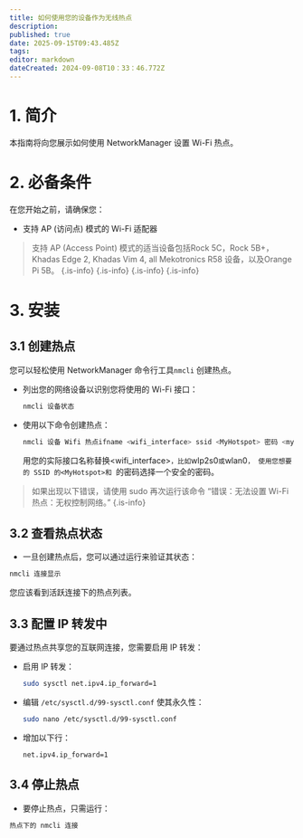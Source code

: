 ```yaml
---
title: 如何使用您的设备作为无线热点
description:
published: true
date: 2025-09-15T09:43.485Z
tags:
editor: markdown
dateCreated: 2024-09-08T10：33：46.772Z
---
```


# 1. 简介

本指南将向您展示如何使用 NetworkManager 设置 Wi-Fi 热点。

# 2. 必备条件

在您开始之前，请确保您：

- 支持 AP (访问点) 模式的 Wi-Fi 适配器

> 支持 AP (Access Point) 模式的适当设备包括Rock 5C，Rock 5B+， Khadas Edge 2, Khadas Vim 4, all Mekotronics R58 设备，以及Orange Pi 5B。
> {.is-info}
> {.is-info}
> {.is-info}
> {.is-info}

# 3. 安装

## 3.1 创建热点

您可以轻松使用 NetworkManager 命令行工具`nmcli` 创建热点。

- 列出您的网络设备以识别您将使用的 Wi-Fi 接口：

  ```bash
  nmcli 设备状态
  ```

- 使用以下命令创建热点：

  ```bash
  nmcli 设备 Wifi 热点ifname <wifi_interface> ssid <MyHotspot> 密码 <mypassword>
  ```

  用您的实际接口名称替换<wifi_interface>`，比如`wlp2s0`或`wlan0`， 使用您想要的 SSID 的<MyHotspot>和 `<mypassword>的密码选择一个安全的密码。

> 如果出现以下错误，请使用 sudo 再次运行该命令
> “错误：无法设置 Wi-Fi 热点：无权控制网络。”
> {.is-info}

## 3.2 查看热点状态

- 一旦创建热点后，您可以通过运行来验证其状态：

```bash
nmcli 连接显示
```

您应该看到活跃连接下的热点列表。

## 3.3 配置 IP 转发中

要通过热点共享您的互联网连接，您需要启用 IP 转发：

- 启用 IP 转发：

  ```bash
  sudo sysctl net.ipv4.ip_forward=1
  ```

- 编辑 `/etc/sysctl.d/99-sysctl.conf` 使其永久性：

  ```bash
  sudo nano /etc/sysctl.d/99-sysctl.conf
  ```

- 增加以下行：

  ```
  net.ipv4.ip_forward=1
  ```

## 3.4 停止热点

- 要停止热点，只需运行：

```bash
热点下的 nmcli 连接
```
